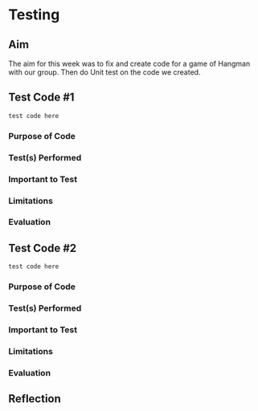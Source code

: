 # Testing



## Aim

The aim for this week was to fix and create code for a game of Hangman with our group. Then do Unit test on the code we created.


## Test Code #1

```
test code here
```



### Purpose of Code



### Test(s) Performed



### Important to Test



### Limitations



### Evaluation



## Test Code #2

```
test code here
```



### Purpose of Code



### Test(s) Performed



### Important to Test



### Limitations



### Evaluation



## Reflection
